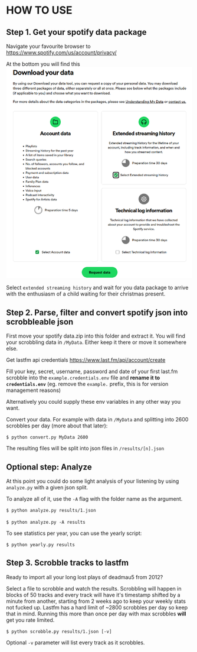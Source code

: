 # HOW TO USE

## Step 1. Get your spotify data package

Navigate your favourite browser to https://www.spotify.com/us/account/privacy/

At the bottom you will find this ![spotify image](docs/spotify_data_package.png)

Select `extended streaming history` and wait for you data package to arrive with the enthusiasm of a child waiting for their christmas present.

## Step 2. Parse, filter and convert spotify json into scrobbleable json

First move your spotify data.zip into this folder and extract it. You will find your scrobbling data in `/MyData`. Either keep it there or move it somewhere else.

Get lastfm api credentials https://www.last.fm/api/account/create

Fill your key, secret, username, password and date of your first last.fm scrobble into the `example.credentials.env` file and **rename it to `credentials.env`** (eg. remove the `example.` prefix, this is for version management reasons)

Alternatively you could supply these env variables in any other way you want.

Convert your data. For example with data in `/MyData` and splitting into 2600 scrobbles per day (more about that later):
```
$ python convert.py MyData 2600
```

The resulting files will be split into json files in `/results/[n].json`

## Optional step: Analyze

At this point you could do some light analysis of your listening by using `analyze.py` with a given json split.

To analyze all of it, use the `-A` flag with the folder name as the argument.

```
$ python analyze.py results/1.json

$ python analyze.py -A results
```

To see statistics per year, you can use the yearly script:

```
$ python yearly.py results
```

## Step 3. Scrobble tracks to lastfm

Ready to import all your long lost plays of deadmau5 from 2012?

Select a file to scrobble and watch the results. Scrobbling will happen in blocks of 50 tracks and every track will have it's timestamp shifted by a minute from another, starting from 2 weeks ago to keep your weekly stats not fucked up. Lastfm has a hard limit of ~2800 scrobbles per day so keep that in mind. Running this more than once per day with max scrobbles **will** get you rate limited.

```
$ python scrobble.py results/1.json [-v]
```

Optional `-v` parameter will list every track as it scrobbles.
